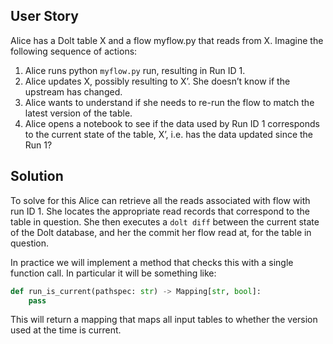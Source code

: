 ## User Story
Alice has a Dolt table X and a flow myflow.py that reads from X. Imagine the following sequence of actions:
1. Alice runs python `myflow.py` run, resulting in Run ID 1.
2. Alice updates X, possibly resulting to X’. She doesn’t know if the upstream has changed.
3. Alice wants to understand if she needs to re-run the flow to match the latest version of the table.
4. Alice opens a notebook to see if the data used by Run ID 1 corresponds to the current state of the table, X’, i.e. has the data updated since the Run 1?

## Solution
To solve for this Alice can retrieve all the reads associated with flow with run ID 1. She locates the appropriate read records that correspond to the table in question. She then executes a `dolt diff` between the current state of the Dolt database, and her the commit her flow read at, for the table in question.

In practice we will implement a method that checks this with a single function call. In particular it will be something like:
```python
def run_is_current(pathspec: str) -> Mapping[str, bool]:
    pass
```

This will return a mapping that maps all input tables to whether the version used at the time is current.